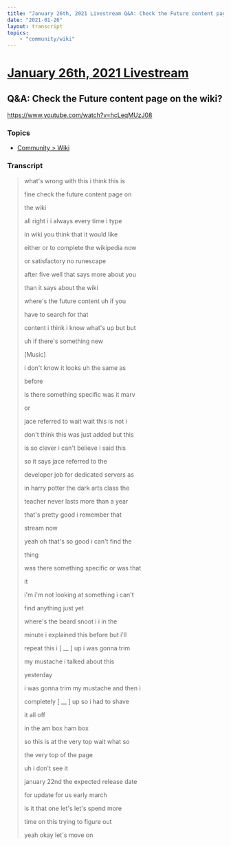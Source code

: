 ```yaml
---
title: "January 26th, 2021 Livestream Q&A: Check the Future content page on the wiki?"
date: "2021-01-26"
layout: transcript
topics:
    - "community/wiki"
---
```

# [January 26th, 2021 Livestream](../2021-01-26.md)
## Q&A: Check the Future content page on the wiki?
https://www.youtube.com/watch?v=hcLeqMUzJ08

### Topics
* [Community > Wiki](../topics/community/wiki.md)

### Transcript

> what's wrong with this i think this is
> 
> fine check the future content page on
> 
> the wiki
> 
> all right i i always every time i type
> 
> in wiki you think that it would like
> 
> either or to complete the wikipedia now
> 
> or satisfactory no runescape
> 
> after five well that says more about you
> 
> than it says about the wiki
> 
> where's the future content uh if you
> 
> have to search for that
> 
> content i think i know what's up but but
> 
> uh if there's something new
> 
> [Music]
> 
> i don't know it looks uh the same as
> 
> before
> 
> is there something specific was it marv
> 
> or
> 
> jace referred to wait wait this is not i
> 
> don't think this was just added but this
> 
> is so clever i can't believe i said this
> 
> so it says jace referred to the
> 
> developer job for dedicated servers as
> 
> in harry potter the dark arts class the
> 
> teacher never lasts more than a year
> 
> that's pretty good i remember that
> 
> stream now
> 
> yeah oh that's so good i can't find the
> 
> thing
> 
> was there something specific or was that
> 
> it
> 
> i'm i'm not looking at something i can't
> 
> find anything just yet
> 
> where's the beard snoot i i in the
> 
> minute i explained this before but i'll
> 
> repeat this i [ __ ] up i was gonna trim
> 
> my mustache i talked about this
> 
> yesterday
> 
> i was gonna trim my mustache and then i
> 
> completely [ __ ] up so i had to shave
> 
> it all off
> 
> in the am box ham box
> 
> so this is at the very top wait what so
> 
> the very top of the page
> 
> uh i don't see it
> 
> january 22nd the expected release date
> 
> for update for us early march
> 
> is it that one let's let's spend more
> 
> time on this trying to figure out
> 
> yeah okay let's move on
> 
